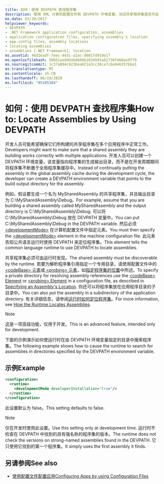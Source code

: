 ```yaml
---
title: 如何：使用 DEVPATH 查找程序集
description: 使用 XML 计算机配置文件和 DEVPATH 环境变量，测试共享程序集是否可在 .NET 中的许多应用程序中正常工作。
ms.date: 03/30/2017
helpviewer_keywords:
- DEVPATH
- .NET Framework application configuration, assemblies
- application configuration files, specifying assembly's location
- app.config files, assembly locations
- locating assemblies
- assemblies [.NET Framework], location
ms.assetid: 44d2eadf-7eec-443c-a2ac-d601fd919e17
ms.openlocfilehash: 50b61eedddabd660b1834565a61738f460ae9ff9
ms.sourcegitcommit: 1c37a894c923bea021a3cc38ce7cba946357bbe1
ms.translationtype: MT
ms.contentlocale: zh-CN
ms.lasthandoff: 06/19/2020
ms.locfileid: "85105384"
---
```

# <a name="how-to-locate-assemblies-by-using-devpath"></a><span data-ttu-id="1120a-103">如何：使用 DEVPATH 查找程序集</span><span class="sxs-lookup"><span data-stu-id="1120a-103">How to: Locate Assemblies by Using DEVPATH</span></span>
<span data-ttu-id="1120a-104">开发人员可能希望确保它们所构建的共享程序集在多个应用程序中正常工作。</span><span class="sxs-lookup"><span data-stu-id="1120a-104">Developers might want to make sure that a shared assembly they are building works correctly with multiple applications.</span></span> <span data-ttu-id="1120a-105">开发人员可以创建一个 DEVPATH 环境变量，该变量指向程序集的生成输出目录，而不是在开发周期期间将程序集不断置于全局程序集缓存中。</span><span class="sxs-lookup"><span data-stu-id="1120a-105">Instead of continually putting the assembly in the global assembly cache during the development cycle, the developer can create a DEVPATH environment variable that points to the build output directory for the assembly.</span></span>  
  
 <span data-ttu-id="1120a-106">例如，假设要生成一个名为 MySharedAssembly 的共享程序集，并且输出目录为 C:\MySharedAssembly\Debug。</span><span class="sxs-lookup"><span data-stu-id="1120a-106">For example, assume that you are building a shared assembly called MySharedAssembly and the output directory is C:\MySharedAssembly\Debug.</span></span> <span data-ttu-id="1120a-107">可以将 C:\MySharedAssembly\Debug 放在 DEVPATH 变量中。</span><span class="sxs-lookup"><span data-stu-id="1120a-107">You can put C:\MySharedAssembly\Debug in the DEVPATH variable.</span></span> <span data-ttu-id="1120a-108">然后必须 [\<developmentMode>](./file-schema/runtime/developmentmode-element.md) 在计算机配置文件中指定元素。</span><span class="sxs-lookup"><span data-stu-id="1120a-108">You must then specify the [\<developmentMode>](./file-schema/runtime/developmentmode-element.md) element in the machine configuration file.</span></span> <span data-ttu-id="1120a-109">此元素告知公共语言运行时使用 DEVPATH 来定位程序集。</span><span class="sxs-lookup"><span data-stu-id="1120a-109">This element tells the common language runtime to use DEVPATH to locate assemblies.</span></span>  
  
 <span data-ttu-id="1120a-110">共享程序集必须可由运行时发现。</span><span class="sxs-lookup"><span data-stu-id="1120a-110">The shared assembly must be discoverable by the runtime.</span></span>  <span data-ttu-id="1120a-111">若要为解析程序集引用指定一个专用目录，请使用配置文件中的[ \<codeBase> 元素](./file-schema/runtime/codebase-element.md)或[ \<probing> 元素](./file-schema/runtime/probing-element.md)，如[指定程序集的位置](specify-assembly-location.md)中所述。</span><span class="sxs-lookup"><span data-stu-id="1120a-111">To specify a private directory for resolving assembly references use the [\<codeBase> Element](./file-schema/runtime/codebase-element.md) or [\<probing> Element](./file-schema/runtime/probing-element.md) in a configuration file, as described in [Specifying an Assembly's Location](specify-assembly-location.md).</span></span>  <span data-ttu-id="1120a-112">你还可以将程序集放在应用程序目录的子目录中。</span><span class="sxs-lookup"><span data-stu-id="1120a-112">You can also put the assembly in a subdirectory of the application directory.</span></span> <span data-ttu-id="1120a-113">有关详细信息，请参阅[运行时如何定位程序集](../deployment/how-the-runtime-locates-assemblies.md)。</span><span class="sxs-lookup"><span data-stu-id="1120a-113">For more information, see [How the Runtime Locates Assemblies](../deployment/how-the-runtime-locates-assemblies.md).</span></span>  
  
> [!NOTE]
> <span data-ttu-id="1120a-114">这是一项高级功能，仅用于开发。</span><span class="sxs-lookup"><span data-stu-id="1120a-114">This is an advanced feature, intended only for development.</span></span>  
  
 <span data-ttu-id="1120a-115">下面的示例演示如何使运行时在由 DEVPATH 环境变量指定的目录中搜索程序集。</span><span class="sxs-lookup"><span data-stu-id="1120a-115">The following example shows how to cause the runtime to search for assemblies in directories specified by the DEVPATH environment variable.</span></span>  
  
## <a name="example"></a><span data-ttu-id="1120a-116">示例</span><span class="sxs-lookup"><span data-stu-id="1120a-116">Example</span></span>  
  
```xml  
<configuration>  
  <runtime>  
    <developmentMode developerInstallation="true"/>  
  </runtime>  
</configuration>  
```  
  
 <span data-ttu-id="1120a-117">此设置默认为 false。</span><span class="sxs-lookup"><span data-stu-id="1120a-117">This setting defaults to false.</span></span>  
  
> [!NOTE]
> <span data-ttu-id="1120a-118">仅在开发时使用此设置。</span><span class="sxs-lookup"><span data-stu-id="1120a-118">Use this setting only at development time.</span></span> <span data-ttu-id="1120a-119">运行时不检查在 DEVPATH 中找到的具有强名称的程序集的版本。</span><span class="sxs-lookup"><span data-stu-id="1120a-119">The runtime does not check the versions on strong-named assemblies found in the DEVPATH.</span></span> <span data-ttu-id="1120a-120">它只使用它找到的第一个程序集。</span><span class="sxs-lookup"><span data-stu-id="1120a-120">It simply uses the first assembly it finds.</span></span>  
  
## <a name="see-also"></a><span data-ttu-id="1120a-121">另请参阅</span><span class="sxs-lookup"><span data-stu-id="1120a-121">See also</span></span>

- [<span data-ttu-id="1120a-122">使用配置文件配置应用</span><span class="sxs-lookup"><span data-stu-id="1120a-122">Configuring Apps by using Configuration Files</span></span>](index.md)

